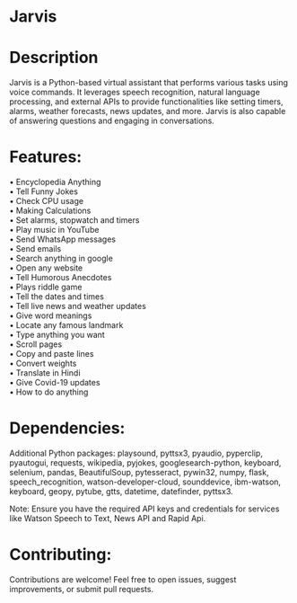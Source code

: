 # Jarvis
# Description 
Jarvis is a Python-based virtual assistant that performs various tasks using voice commands. It leverages speech recognition, natural language processing, and external APIs to provide functionalities like setting timers, alarms, weather forecasts, news updates, and more. Jarvis is also capable of answering questions and engaging in conversations.

# Features:
•	Encyclopedia Anything<br>
•	Tell Funny Jokes<br>
•	Check CPU usage<br>
•	Making Calculations<br>
•	Set alarms, stopwatch and timers<br>
•	Play music in YouTube<br>
•	Send WhatsApp messages<br>
•	Send emails<br>
•	Search anything in google<br>
•	Open any website<br>
•	Tell Humorous Anecdotes<br>
•	Plays riddle game<br>
•	Tell the dates and times<br>
•	Tell live news and weather updates<br>
•	Give word meanings<br>
•	Locate any famous landmark<br>
•	Type anything you want<br>
•	Scroll pages<br>
•	Copy and paste lines<br>
•	Convert weights<br>
•	Translate in Hindi<br>
•	Give Covid-19 updates <br>
•	How to do anything<br>


# Dependencies:
Additional Python packages: playsound, pyttsx3, pyaudio, pyperclip, pyautogui, requests, wikipedia, pyjokes, googlesearch-python, keyboard, selenium, pandas, BeautifulSoup, pytesseract, pywin32, numpy, flask, speech_recognition, watson-developer-cloud, sounddevice, ibm-watson, keyboard, geopy, pytube, gtts, datetime, datefinder, pyttsx3.

Note: Ensure you have the required API keys and credentials for services like Watson Speech to Text, News API and Rapid Api.

# Contributing:
Contributions are welcome! Feel free to open issues, suggest improvements, or submit pull requests.

